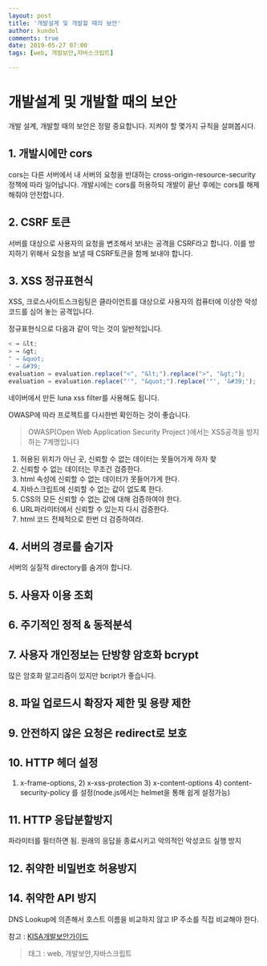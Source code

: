 ```yaml
---
layout: post
title: '개발설계 및 개발할 때의 보안'
author: kundol
comments: true
date: 2019-05-27 07:00
tags: [web, 개발보안,자바스크립트]

---  
```


# 개발설계 및 개발할 때의 보안
개발 설계, 개발할 때의 보안은 정말 중요합니다. 지켜야 할 몇가지 규칙을 살펴봅시다. 

## 1. 개발시에만 cors
cors는 다른 서버에서 내 서버의 요청을 반대하는 cross-origin-resource-security정책에 따라 일어납니다. 
개발시에는 cors를 허용하되 개발이 끝난 후에는 cors를 해제해줘야 안전합니다. 

## 2. CSRF 토큰
서버를 대상으로 사용자의 요청을 변조해서 보내는 공격을 CSRF라고 합니다. 이를 방지하기 위해서 요청을 보낼 때 CSRF토큰을 함께 보내야 합니다. 

## 3. XSS 정규표현식
XSS, 크로스사이트스크림팅은 클라이언트를 대상으로 사용자의 컴퓨터에 이상한 악성코드를 심어 놓는 공격입니다. 

정규표현식으로 다음과 같이 막는 것이 일반적입니다. 
```js
< → &lt;
> → &gt;
" → &quot;
' → &#39;
evaluation = evaluation.replace("<", "&lt;").replace(">", "&gt;");
evaluation = evaluation.replace("'", "&quot;").replace('"', '&#39;'); 
```
네이버에서 만든 luna xss filter를 사용해도 됩니다. 

OWASP에 따라 프로젝트를 다시한번 확인하는 것이 좋습니다. 

 > OWASP(Open Web Application Security Project )에서는 XSS공격을 방지하는 7계명입니다

1. 허용된 위치가 아닌 곳, 신뢰할 수 없는 데이터는 못들어가게 하자 핮
2. 신뢰할 수 없는 데이터는 무조건 검증한다. 
3. html 속성에 신뢰할 수 없는 데이터가 못들어가게 한다. 
4. 자바스크립트에 신뢰할 수 없는 값이 없도록 한다. 
5. CSS의 모든 신뢰할 수 없는 값에 대해 검증하여야 한다. 
6. URL파라미터에서 신뢰할 수 있는지 다시 검증한다. 
7. html 코드 전체적으로 한번 더 검증하여라. 

## 4. 서버의 경로를 숨기자 
서버의 실질적 directory를 숨겨야 합니다.  

## 5. 사용자 이용 조회

## 6. 주기적인 정적 & 동적분석

## 7. 사용자 개인정보는 단방향 암호화 bcrypt
많은 암호화 알고리즘이 있지만 bcript가 좋습니다. 

## 8. 파일 업로드시 확장자 제한 및 용량 제한

## 9. 안전하지 않은 요청은 redirect로 보호

## 10. HTTP 헤더 설정
1) x-frame-options, 2) x-xss-protection 3) x-content-options 4) content-security-policy 를 설정(node.js에서는 helmet을 통해 쉽게 설정가능) 

## 11. HTTP 응답분할방지
파라미터를 필터하면 됨. 원래의 응답을 종료시키고 악의적인 악성코드 실행 방지

## 12. 취약한 비밀번호 허용방지
 

## 14. 취약한 API 방지 
DNS Lookup에 의존해서 호스트 이름을 비교하지 않고 IP 주소를 직접 비교해야 한다.  

참고 : [KISA개발보안가이드](http://www.kisa.or.kr/uploadfile/201702/201702140920275581.pdf)

 > 태그 : web, 개발보안,자바스크립트